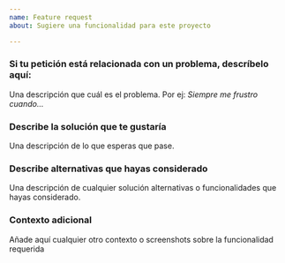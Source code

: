 ```yaml
---
name: Feature request
about: Sugiere una funcionalidad para este proyecto

---
```


### Si tu petición está relacionada con un problema, descríbelo aquí:
Una descripción que cuál es el problema. Por ej: *Siempre me frustro cuando...*


### Describe la solución que te gustaría
Una descripción de lo que esperas que pase.


### Describe alternativas que hayas considerado
Una descripción de cualquier solución alternativas o funcionalidades que hayas considerado.

### Contexto adicional
Añade aquí cualquier otro contexto o screenshots sobre la funcionalidad requerida
